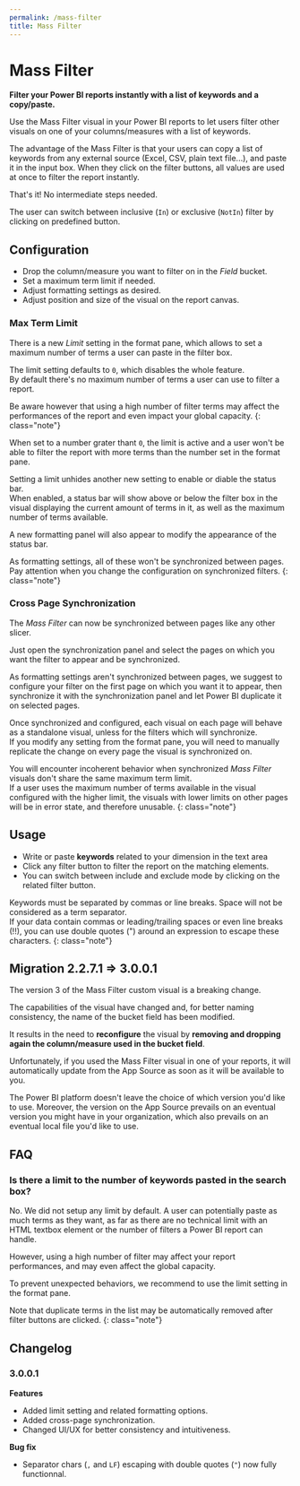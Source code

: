 ```yaml
---
permalink: /mass-filter
title: Mass Filter
---
```

# Mass Filter
**Filter your Power BI reports instantly with a list of keywords and a copy/paste.**

Use the Mass Filter visual in your Power BI reports to let users filter other visuals on one of your columns/measures with a list of keywords.

The advantage of the Mass Filter is that your users can copy a list of keywords from any external source (Excel, CSV, plain text file...), and paste it in the input box. When they click on the filter buttons, all values are used at once to filter the report instantly.

That's it! No intermediate steps needed.

The user can switch between inclusive (`In`) or exclusive (`NotIn`) filter by clicking on predefined button.

## Configuration
- Drop the column/measure you want to filter on in the _Field_ bucket.
- Set a maximum term limit if needed.
- Adjust formatting settings as desired.
- Adjust position and size of the visual on the report canvas.

### Max Term Limit
There is a new _Limit_ setting in the format pane, which allows to set a maximum number of terms a user can paste in the filter box.

The limit setting defaults to `0`, which disables the whole feature.<br />
By default there's no maximum number of terms a user can use to filter a report.

Be aware however that using a high number of filter terms may affect the performances of the report and even impact your global capacity.
{: class="note"}

When set to a number grater thant `0`, the limit is active and a user won't be able to filter the report with more terms than the number set in the format pane.

Setting a limit unhides another new setting to enable or diable the status bar.<br />
When enabled, a status bar will show above or below the filter box in the visual displaying the current amount of terms in it, as well as the maximum number of terms available.

A new formatting panel will also appear to modify the appearance of the status bar.

As formatting settings, all of these won't be synchronized between pages.<br />
Pay attention when you change the configuration on synchronized filters.
{: class="note"}

### Cross Page Synchronization
The _Mass Filter_ can now be synchronized between pages like any other slicer.

Just open the synchronization panel and select the pages on which you want the filter to appear and be synchronized.

As formatting settings aren't synchronized between pages, we suggest to configure your filter on the first page on which you want it to appear, then synchronize it with the synchronization panel and let Power BI duplicate it on selected pages.

Once synchronized and configured, each visual on each page will behave as a standalone visual, unless for the filters which will synchronize.<br />
If you modify any setting from the format pane, you will need to manually replicate the change on every page the visual is synchronized on.

You will encounter incoherent behavior when synchronized _Mass Filter_ visuals don't share the same maximum term limit.<br />
If a user uses the maximum number of terms available in the visual configured with the higher limit, the visuals with lower limits on other pages will be in error state, and therefore unusable.
{: class="note"}

## Usage
- Write or paste __keywords__ related to your dimension in the text area
- Click any filter button to filter the report on the matching elements.
- You can switch between include and exclude mode by clicking on the related filter button.

Keywords must be separated by commas or line breaks. Space will not be considered as a term separator.<br />
If your data contain commas or leading/trailing spaces or even line breaks (!!), you can use double quotes (") around an expression to escape these characters.
{: class="note"}

## Migration 2.2.7.1 => 3.0.0.1
The version 3 of the Mass Filter custom visual is a breaking change.

The capabilities of the visual have changed and, for better naming consistency, the name of the bucket field has been modified.

It results in the need to **reconfigure** the visual by **removing and dropping again the column/measure used in the bucket field**.

Unfortunately, if you used the Mass Filter visual in one of your reports, it will automatically update from the App Source as soon as it will be available to you.

The Power BI platform doesn't leave the choice of which version you'd like to use. Moreover, the version on the App Source prevails on an eventual version you might have in your organization, which also prevails on an eventual local file you'd like to use.

## FAQ

### Is there a limit to the number of keywords pasted in the search box?
No. We did not setup any limit by default. A user can potentially paste as much terms as they want, as far as there are no technical limit with an HTML textbox element or the number of filters a Power BI report can handle.

However, using a high number of filter may affect your report performances, and may even affect the global capacity.

To prevent unexpected behaviors, we recommend to use the limit setting in the format pane.

Note that duplicate terms in the list may be automatically removed after filter buttons are clicked.
{: class="note"}

## Changelog
### 3.0.0.1
**Features**
- Added limit setting and related formatting options.
- Added cross-page synchronization.
- Changed UI/UX for better consistency and intuitiveness.

**Bug fix**
- Separator chars (`,` and `LF`) escaping with double quotes (`"`) now fully functionnal.